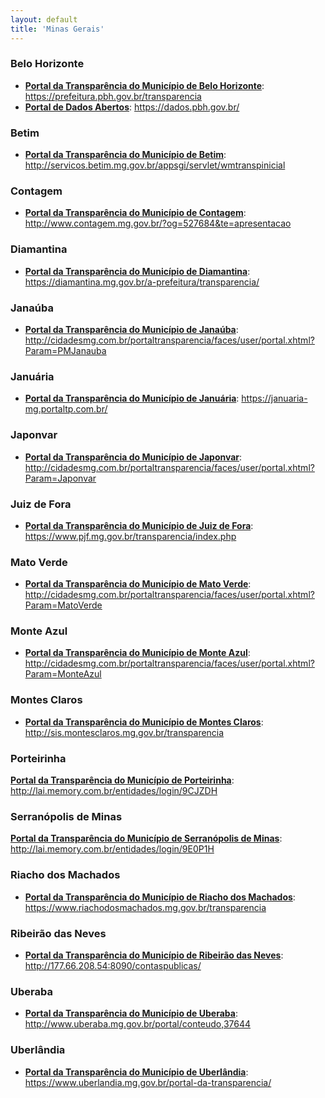 ```yaml
---
layout: default
title: 'Minas Gerais'
---
```


### Belo Horizonte

- **[Portal da Transparência do Município de Belo Horizonte](https://prefeitura.pbh.gov.br/transparencia)**: https://prefeitura.pbh.gov.br/transparencia
- **[Portal de Dados Abertos](https://dados.pbh.gov.br/)**: https://dados.pbh.gov.br/

### Betim

- **[Portal da Transparência do Município de Betim](http://servicos.betim.mg.gov.br/appsgi/servlet/wmtranspinicial)**: http://servicos.betim.mg.gov.br/appsgi/servlet/wmtranspinicial

### Contagem

- **[Portal da Transparência do Município de Contagem](http://www.contagem.mg.gov.br/?og=527684&te=apresentacao)**: http://www.contagem.mg.gov.br/?og=527684&te=apresentacao

### Diamantina

- **[Portal da Transparência do Município de Diamantina](https://diamantina.mg.gov.br/a-prefeitura/transparencia/)**: https://diamantina.mg.gov.br/a-prefeitura/transparencia/

### Janaúba

- **[Portal da Transparência do Município de Janaúba](http://cidadesmg.com.br/portaltransparencia/faces/user/portal.xhtml?Param=PMJanauba)**: http://cidadesmg.com.br/portaltransparencia/faces/user/portal.xhtml?Param=PMJanauba

### Januária

- **[Portal da Transparência do Município de Januária](https://januaria-mg.portaltp.com.br/)**: https://januaria-mg.portaltp.com.br/

### Japonvar

- **[Portal da Transparência do Município de Japonvar](http://cidadesmg.com.br/portaltransparencia/faces/user/portal.xhtml?Param=Japonvar)**: http://cidadesmg.com.br/portaltransparencia/faces/user/portal.xhtml?Param=Japonvar

### Juiz de Fora

- **[Portal da Transparência do Município de Juiz de Fora](https://www.pjf.mg.gov.br/transparencia/index.php)**: https://www.pjf.mg.gov.br/transparencia/index.php

### Mato Verde

- **[Portal da Transparência do Município de Mato Verde](http://cidadesmg.com.br/portaltransparencia/faces/user/portal.xhtml?Param=MatoVerde)**: http://cidadesmg.com.br/portaltransparencia/faces/user/portal.xhtml?Param=MatoVerde

### Monte Azul

- **[Portal da Transparência do Município de Monte Azul](http://cidadesmg.com.br/portaltransparencia/faces/user/portal.xhtml?Param=MonteAzul)**: http://cidadesmg.com.br/portaltransparencia/faces/user/portal.xhtml?Param=MonteAzul

### Montes Claros

- **[Portal da Transparência do Município de Montes Claros](http://sis.montesclaros.mg.gov.br/transparencia)**: http://sis.montesclaros.mg.gov.br/transparencia

### Porteirinha

**[Portal da Transparência do Município de Porteirinha](http://lai.memory.com.br/entidades/login/9CJZDH)**: http://lai.memory.com.br/entidades/login/9CJZDH

### Serranópolis de Minas

**[Portal da Transparência do Município de Serranópolis de Minas](http://lai.memory.com.br/entidades/login/9E0P1H)**:
http://lai.memory.com.br/entidades/login/9E0P1H

### Riacho dos Machados

- **[Portal da Transparência do Município de Riacho dos Machados](https://www.riachodosmachados.mg.gov.br/transparencia)**: https://www.riachodosmachados.mg.gov.br/transparencia

### Ribeirão das Neves

- **[Portal da Transparência do Município de Ribeirão das Neves](http://177.66.208.54:8090/contaspublicas/)**: http://177.66.208.54:8090/contaspublicas/

### Uberaba

- **[Portal da Transparência do Município de Uberaba](http://www.uberaba.mg.gov.br/portal/conteudo,37644)**: http://www.uberaba.mg.gov.br/portal/conteudo,37644

### Uberlândia

- **[Portal da Transparência do Município de Uberlândia](https://www.uberlandia.mg.gov.br/portal-da-transparencia/)**: https://www.uberlandia.mg.gov.br/portal-da-transparencia/
